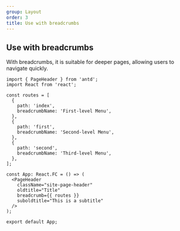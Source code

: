 ```yaml
---
group: Layout
order: 3
title: Use with breadcrumbs
---
```


## Use with breadcrumbs

With breadcrumbs, it is suitable for deeper pages, allowing users to navigate quickly.

```tsx | pure
import { PageHeader } from 'antd';
import React from 'react';

const routes = [
  {
    path: 'index',
    breadcrumbName: 'First-level Menu',
  },
  {
    path: 'first',
    breadcrumbName: 'Second-level Menu',
  },
  {
    path: 'second',
    breadcrumbName: 'Third-level Menu',
  },
];

const App: React.FC = () => (
  <PageHeader
    className="site-page-header"
    oldtitle="Title"
    breadcrumb={{ routes }}
    suboldtitle="This is a subtitle"
  />
);

export default App;
```

